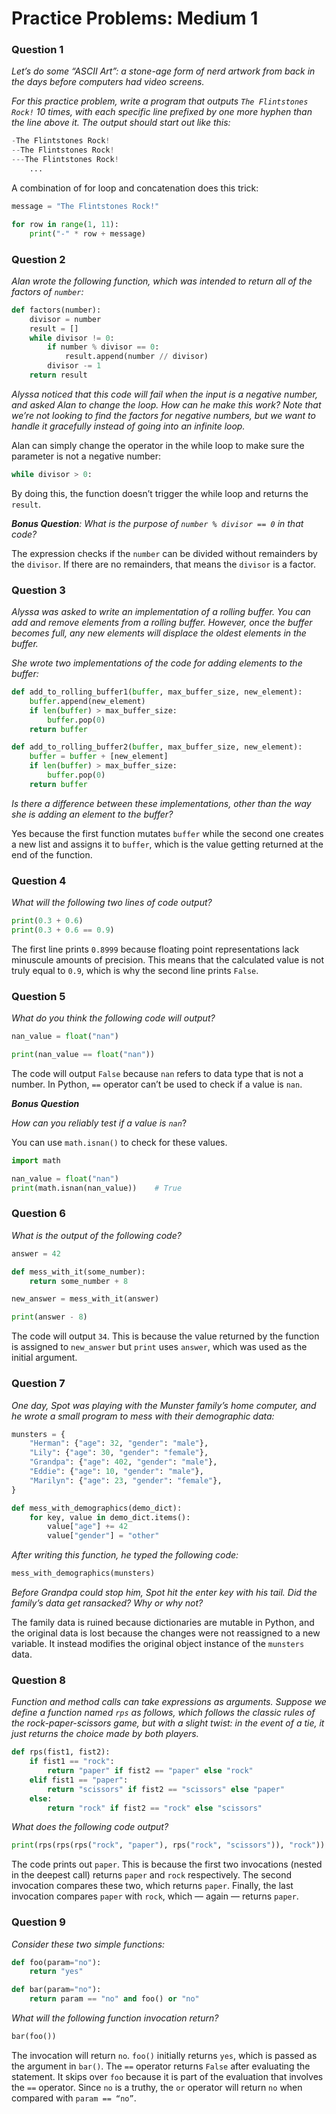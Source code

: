 # Practice Problems: Medium 1

### Question 1

*Let’s do some “ASCII Art”: a stone-age form of nerd artwork from back in the days before computers had video screens.*

*For this practice problem, write a program that outputs `The Flintstones Rock!` 10 times, with each specific line prefixed by one more hyphen than the line above it. The output should start out like this:*

```python
-The Flintstones Rock!
--The Flintstones Rock!
---The Flintstones Rock!
    ...
```

A combination of for loop and concatenation does this trick:

```python
message = "The Flintstones Rock!"

for row in range(1, 11):
    print("-" * row + message)
```

### Question 2

*Alan wrote the following function, which was intended to return all of the factors of `number`:*

```python
def factors(number):
    divisor = number
    result = []
    while divisor != 0:
        if number % divisor == 0:
            result.append(number // divisor)
        divisor -= 1
    return result
```

*Alyssa noticed that this code will fail when the input is a negative number, and asked Alan to change the loop. How can he make this work? Note that we’re not looking to find the factors for negative numbers, but we want to handle it gracefully instead of going into an infinite loop.*

Alan can simply change the operator in the while loop to make sure the parameter is not a negative number:

```python
while divisor > 0:
```

By doing this, the function doesn’t trigger the while loop and returns the `result`.

***Bonus Question**: What is the purpose of `number % divisor == 0` in that code?*

The expression checks if the `number` can be divided without remainders by the `divisor`. If there are no remainders, that means the `divisor` is a factor.

### Question 3

*Alyssa was asked to write an implementation of a rolling buffer. You can add and remove elements from a rolling buffer. However, once the buffer becomes full, any new elements will displace the oldest elements in the buffer.*

*She wrote two implementations of the code for adding elements to the buffer:*

```python
def add_to_rolling_buffer1(buffer, max_buffer_size, new_element):
    buffer.append(new_element)
    if len(buffer) > max_buffer_size:
        buffer.pop(0)
    return buffer

def add_to_rolling_buffer2(buffer, max_buffer_size, new_element):
    buffer = buffer + [new_element]
    if len(buffer) > max_buffer_size:
        buffer.pop(0)
    return buffer
```

*Is there a difference between these implementations, other than the way she is adding an element to the buffer?*

Yes because the first function mutates `buffer` while the second one creates a new list and assigns it to `buffer`, which is the value getting returned at the end of the function.

### Question 4

*What will the following two lines of code output?*

```python
print(0.3 + 0.6)
print(0.3 + 0.6 == 0.9)
```

The first line prints `0.8999` because floating point representations lack minuscule amounts of precision. This means that the calculated value is not truly equal to `0.9`, which is why the second line prints `False`. 

### Question 5

*What do you think the following code will output?*

```python
nan_value = float("nan")

print(nan_value == float("nan"))
```

The code will output `False` because `nan` refers to data type that is not a number. In Python, `==` operator can’t be used to check if a value is `nan`.

***Bonus Question***

*How can you reliably test if a value is `nan`*?

You can use `math.isnan()` to check for these values.

```python
import math

nan_value = float("nan")
print(math.isnan(nan_value))	# True
```

### Question 6

*What is the output of the following code?*

```python
answer = 42

def mess_with_it(some_number):
    return some_number + 8

new_answer = mess_with_it(answer)

print(answer - 8)
```

The code will output `34`. This is because the value returned by the function is assigned to `new_answer` but `print` uses `answer`, which was used as the initial argument.

### Question 7

*One day, Spot was playing with the Munster family’s home computer, and he wrote a small program to mess with their demographic data:*

```python
munsters = {
    "Herman": {"age": 32, "gender": "male"},
    "Lily": {"age": 30, "gender": "female"},
    "Grandpa": {"age": 402, "gender": "male"},
    "Eddie": {"age": 10, "gender": "male"},
    "Marilyn": {"age": 23, "gender": "female"},
}

def mess_with_demographics(demo_dict):
    for key, value in demo_dict.items():
        value["age"] += 42
        value["gender"] = "other"
```

*After writing this function, he typed the following code:*

```python
mess_with_demographics(munsters)
```

*Before Grandpa could stop him,  Spot hit the enter key with his tail. Did the family’s data get ransacked? Why or why not?*

The family data is ruined because dictionaries are mutable in Python, and the original data is lost because the changes were not reassigned to a new variable. It instead modifies the original object instance of the `munsters` data.

### Question 8

*Function and method calls can take expressions as arguments. Suppose we define a function named `rps` as follows, which follows the classic rules of the rock-paper-scissors game, but with a slight twist: in the event of a tie, it just returns the choice made by both players.*

```python
def rps(fist1, fist2):
    if fist1 == "rock":
        return "paper" if fist2 == "paper" else "rock"
    elif fist1 == "paper":
        return "scissors" if fist2 == "scissors" else "paper"
    else:
        return "rock" if fist2 == "rock" else "scissors"
```

*What does the following code output?*

```python
print(rps(rps(rps("rock", "paper"), rps("rock", "scissors")), "rock"))
```

The code prints out `paper`. This is because the first two invocations (nested in the deepest call) returns `paper` and `rock` respectively. The second invocation compares these two, which returns `paper`. Finally, the last invocation compares `paper` with `rock`, which — again — returns `paper`.

### Question 9

*Consider these two simple functions:*

```python
def foo(param="no"):
    return "yes"

def bar(param="no"):
    return param == "no" and foo() or "no"
```

*What will the following function invocation return?*

```python
bar(foo())
```

The invocation will return `no`. `foo()` initially returns `yes`, which is passed as the argument in `bar()`. The `==` operator returns `False` after evaluating the statement. It skips over `foo` because it is part of the evaluation that involves the `==` operator. Since `no` is a truthy, the `or` operator will return `no` when compared with `param == “no”`.

